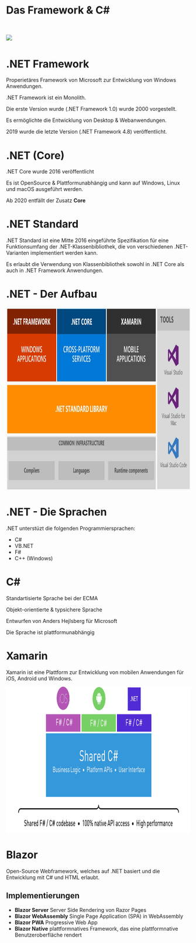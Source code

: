 #  Das Framework & C#

# <img src="https://img.icons8.com/external-flaticons-lineal-color-flat-icons/128/000000/external-framework-computer-programming-flaticons-lineal-color-flat-icons.png"/>


# .NET Framework

Properietäres Framework von Microsoft zur Entwicklung von Windows Anwendungen.

.NET Framework ist ein Monolith.

Die erste Version wurde (.NET Framework 1.0) wurde 2000 vorgestellt.

Es ermöglichte die Entwicklung von Desktop & Webanwendungen.

2019 wurde die letzte Version (.NET Framework 4.8) veröffentlicht.


# .NET (Core)

.NET Core wurde 2016 veröffentlicht

Es ist OpenSource & Plattformunabhängig und kann auf Windows, Linux und macOS ausgeführt werden.

Ab 2020 entfällt der Zusatz **Core**


# .NET Standard

.NET Standard ist eine Mitte 2016 eingeführte Spezifikation für eine Funktionsumfang der .NET-Klassenbibliothek, die von verschiedenen .NET-Varianten implementiert werden kann.

Es erlaubt die Verwendung von Klassenbibliothek sowohl in .NET Core als auch in .NET Framework Anwendungen.


# .NET - Der Aufbau

<img src="../images/0010-framework.png" alt="Framework" height="500rem" />


# .NET - Die Sprachen

.NET unterstüzt die folgenden Programmiersprachen:

* C#
* VB.NET
* F#
* C++ (Windows)


# C#

Standartisierte Sprache bei der ECMA

Objekt-orientierte & typsichere Sprache

Entwurfen von Anders Hejlsberg für Microsoft

Die Sprache ist plattformunabhängig


# Xamarin

Xamarin ist eine Plattform zur Entwicklung von mobilen Anwendungen für iOS, Android und Windows.

<img src="../images/0010-xamarin.png" alt="Xamarin" height="400rem" />


# Blazor

Open-Source Webframework, welches auf .NET basiert und die Entwicklung mit C# und HTML erlaubt.

## Implementierungen

- **Blazor Server** Server Side Rendering von Razor Pages
- **Blazor WebAssembly** Single Page Application (SPA) in WebAssembly
- **Blazor PWA** Progressive Web App
- **Blazor Native** plattformnatives Framework, das eine plattformnative Benutzeroberfläche rendert